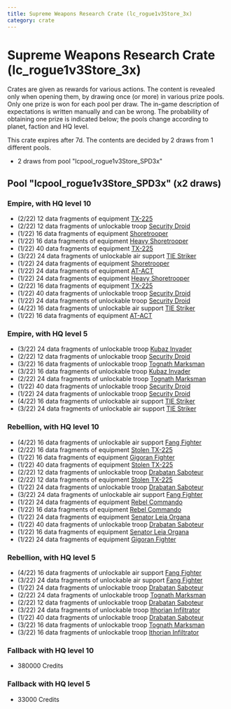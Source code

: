 ```yaml
---
title: Supreme Weapons Research Crate (lc_rogue1v3Store_3x)
category: crate
---
```


# Supreme Weapons Research Crate (lc_rogue1v3Store_3x)

Crates are given as rewards for various actions. The content is revealed only when opening them, by drawing once (or more) in various prize pools. Only one prize is won for each pool per draw. The in-game description of expectations is written manually and can be wrong. The probability of obtaining one prize is indicated below; the pools change according to planet, faction and HQ level.

This crate expires after 7d. The contents are decided by 2 draws from 1 different pools.
  * 2 draws from pool "lcpool_rogue1v3Store_SPD3x"

## Pool "lcpool_rogue1v3Store_SPD3x" (x2 draws)

### Empire, with HQ level 10

  * (2/22) 12 data fragments of equipment [TX-225](eqpEmpireHovertank)
  * (2/22) 12 data fragments of unlockable troop [Security Droid](SecurityDroid)
  * (1/22) 16 data fragments of equipment [Shoretrooper](eqpEmpirePentagonTrooper)
  * (1/22) 16 data fragments of equipment [Heavy Shoretrooper](eqpEmpirePentagonHeavyTrooper)
  * (1/22) 40 data fragments of equipment [TX-225](eqpEmpireHovertank)
  * (3/22) 24 data fragments of unlockable air support [TIE Striker](AtmosMig)
  * (1/22) 24 data fragments of equipment [Shoretrooper](eqpEmpirePentagonTrooper)
  * (1/22) 24 data fragments of equipment [AT-ACT](eqpEmpireCargoGreatDane)
  * (1/22) 24 data fragments of equipment [Heavy Shoretrooper](eqpEmpirePentagonHeavyTrooper)
  * (2/22) 16 data fragments of equipment [TX-225](eqpEmpireHovertank)
  * (1/22) 40 data fragments of unlockable troop [Security Droid](SecurityDroid)
  * (1/22) 24 data fragments of unlockable troop [Security Droid](SecurityDroid)
  * (4/22) 16 data fragments of unlockable air support [TIE Striker](AtmosMig)
  * (1/22) 16 data fragments of equipment [AT-ACT](eqpEmpireCargoGreatDane)

### Empire, with HQ level 5

  * (3/22) 24 data fragments of unlockable troop [Kubaz Invader](KubazInvader)
  * (2/22) 12 data fragments of unlockable troop [Security Droid](SecurityDroid)
  * (3/22) 16 data fragments of unlockable troop [Tognath Marksman](EmpireTognath)
  * (3/22) 16 data fragments of unlockable troop [Kubaz Invader](KubazInvader)
  * (2/22) 24 data fragments of unlockable troop [Tognath Marksman](EmpireTognath)
  * (1/22) 40 data fragments of unlockable troop [Security Droid](SecurityDroid)
  * (1/22) 24 data fragments of unlockable troop [Security Droid](SecurityDroid)
  * (4/22) 16 data fragments of unlockable air support [TIE Striker](AtmosMig)
  * (3/22) 24 data fragments of unlockable air support [TIE Striker](AtmosMig)

### Rebellion, with HQ level 10

  * (4/22) 16 data fragments of unlockable air support [Fang Fighter](FangFighter)
  * (2/22) 16 data fragments of equipment [Stolen TX-225](eqpRebelHovertank)
  * (1/22) 16 data fragments of equipment [Gigoran Fighter](eqpRebelShaggyAlien)
  * (1/22) 40 data fragments of equipment [Stolen TX-225](eqpRebelHovertank)
  * (2/22) 12 data fragments of unlockable troop [Drabatan Saboteur](BigMouthAlien)
  * (2/22) 12 data fragments of equipment [Stolen TX-225](eqpRebelHovertank)
  * (1/22) 24 data fragments of unlockable troop [Drabatan Saboteur](BigMouthAlien)
  * (3/22) 24 data fragments of unlockable air support [Fang Fighter](FangFighter)
  * (1/22) 24 data fragments of equipment [Rebel Commando](eqpRebelPentagonSoldier)
  * (1/22) 16 data fragments of equipment [Rebel Commando](eqpRebelPentagonSoldier)
  * (1/22) 24 data fragments of equipment [Senator Leia Organa](eqpRebelDiplomat)
  * (1/22) 40 data fragments of unlockable troop [Drabatan Saboteur](BigMouthAlien)
  * (1/22) 16 data fragments of equipment [Senator Leia Organa](eqpRebelDiplomat)
  * (1/22) 24 data fragments of equipment [Gigoran Fighter](eqpRebelShaggyAlien)

### Rebellion, with HQ level 5

  * (4/22) 16 data fragments of unlockable air support [Fang Fighter](FangFighter)
  * (3/22) 24 data fragments of unlockable air support [Fang Fighter](FangFighter)
  * (1/22) 24 data fragments of unlockable troop [Drabatan Saboteur](BigMouthAlien)
  * (2/22) 24 data fragments of unlockable troop [Tognath Marksman](RebelTognath)
  * (2/22) 12 data fragments of unlockable troop [Drabatan Saboteur](BigMouthAlien)
  * (3/22) 24 data fragments of unlockable troop [Ithorian Infiltrator](IthorianInfiltrator)
  * (1/22) 40 data fragments of unlockable troop [Drabatan Saboteur](BigMouthAlien)
  * (3/22) 16 data fragments of unlockable troop [Tognath Marksman](RebelTognath)
  * (3/22) 16 data fragments of unlockable troop [Ithorian Infiltrator](IthorianInfiltrator)

### Fallback with HQ level 10

  * 380000 Credits

### Fallback with HQ level 5

  * 33000 Credits